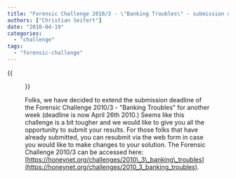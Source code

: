 ```yaml
---
title: "Forensic Challenge 2010/3 - \"Banking Troubles\" - submission deadline extended to Monday, 26th of April 2010"
authors: ["Christian Seifert"]
date: "2010-04-19"
categories: 
  - "challenge"
tags:
  - "forensic-challenge"
---
```

{{<figure src="images/banner.png" alt="Banner" width="50%">}}

Folks, we have decided to extend the submission deadline of the Forensic Challenge 2010/3 - "Banking Troubles" for another week (deadline is now April 26th 2010.) Seems like this challenge is a bit tougher and we would like to give you all the opportunity to submit your results. For those folks that have already submitted, you can resubmit via the web form in case you would like to make changes to your solution. The Forensic Challenge 2010/3 can be accessed here: [https://honeynet.org/challenges/2010\_3\_banking\_troubles](https://honeynet.org/challenges/2010_3_banking_troubles).
